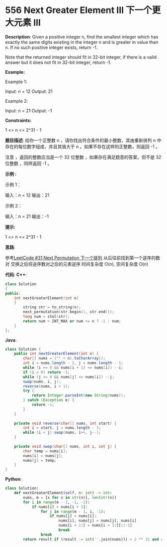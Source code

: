 # 556 Next Greater Element III 下一个更大元素 III

__Description__:
Given a positive integer n, find the smallest integer which has exactly the same digits existing in the integer n and is greater in value than n. If no such positive integer exists, return -1.

Note that the returned integer should fit in 32-bit integer, if there is a valid answer but it does not fit in 32-bit integer, return -1.

__Example:__

Example 1:

Input: n = 12
Output: 21

Example 2:

Input: n = 21
Output: -1

__Constraints:__

1 <= n <= 2^31 - 1

__题目描述__:
给你一个正整数 n ，请你找出符合条件的最小整数，其由重新排列 n 中存在的每位数字组成，并且其值大于 n 。如果不存在这样的正整数，则返回 -1 。

注意 ，返回的整数应当是一个 32 位整数 ，如果存在满足题意的答案，但不是 32 位整数 ，同样返回 -1 。

__示例 :__

示例 1：

输入：n = 12
输出：21

示例 2：

输入：n = 21
输出：-1

__提示:__

1 <= n <= 2^31 - 1

__思路__:

参考[LeetCode #31 Next Permutation 下一个排列](https://www.jianshu.com/p/ad45640f4198)
从后往前找到第一个逆序的数对
交换之后将逆序数对之后的元素逆序
时间复杂度 O(n), 空间复杂度 O(n)

__代码__:
__C++__:

```C++
class Solution 
{
public:
    int nextGreaterElement(int n) 
    {
        string str = to_string(n);
        next_permutation(str.begin(), str.end());
        long num = stol(str);
        return num > INT_MAX or num <= n ? -1 : num;
    }
};
```

__Java__:

```Java
class Solution {
    public int nextGreaterElement(int n) {
        char[] nums = ("" + n).toCharArray();
        int i = nums.length - 2, j = nums.length - 1;
        while (i >= 0 && nums[i + 1] <= nums[i]) --i;
        if (i < 0) return -1;
        while (j >= 0 && nums[j] <= nums[i]) --j;
        swap(nums, i, j);
        reverse(nums, i + 1);
        try {
            return Integer.parseInt(new String(nums));
        } catch (Exception e) {
            return -1;
        }
    }
    
    private void reverse(char[] nums, int start) {
        int i = start, j = nums.length - 1;
        while (i < j) swap(nums, i++, j--);
    }
    
    private void swap(char[] nums, int i, int j) {
        char temp = nums[i];
        nums[i] = nums[j];
        nums[j] = temp;
    }
}
```

__Python__:

```Python
class Solution:
    def nextGreaterElement(self, n: int) -> int:
        nums, m = [x for x in str(n)], len(str(n))
        for i in range(m - 2, -1, -1):
            if nums[i] < nums[i + 1]:
                for j in range(m - 1, i, -1):
                    if nums[j] > nums[i]:
                        nums[i], nums[j] = nums[j], nums[i]
                        nums[i + 1:] = nums[i + 1:][::-1]
                        break
                break
        return result if (result := int(''.join(nums))) < 2 ** 31 and result != n else -1
```
